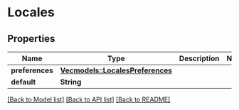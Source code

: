 # Locales

## Properties

Name | Type | Description | Notes
------------ | ------------- | ------------- | -------------
**preferences** | [**Vec<models::LocalesPreferences>**](LocalesPreferences.md) |  | 
**default** | **String** |  | 

[[Back to Model list]](../README.md#documentation-for-models) [[Back to API list]](../README.md#documentation-for-api-endpoints) [[Back to README]](../README.md)


